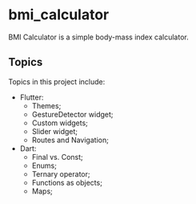 # bmi_calculator

BMI Calculator is a simple body-mass index calculator.

## Topics

Topics in this project include:

- Flutter:
  - Themes;
  - GestureDetector widget;
  - Custom widgets;
  - Slider widget;
  - Routes and Navigation;
- Dart:
  - Final vs. Const;
  - Enums;
  - Ternary operator;
  - Functions as objects;
  - Maps;